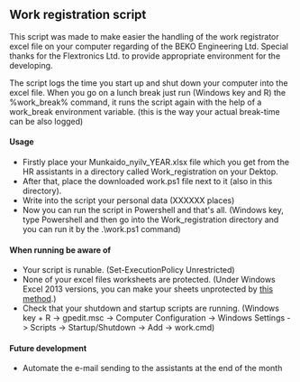 ## Work registration script
This script was made to make easier the handling of the work registrator excel file on your computer regarding of the BEKO Engineering Ltd. 
Special thanks for the Flextronics Ltd. to provide appropriate environment for the developing.

The script logs the time you start up and shut down your computer into the excel file. 
When you go on a lunch break just run (Windows key and R) the %work_break% command, it runs the script again with the help of a work_break environment variable. (this is the way your actual break-time can be also logged)

#### Usage
  * Firstly place your Munkaido_nyilv_YEAR.xlsx file which you get from the HR assistants in a directory called Work_registration on your Dektop.
  * After that, place the downloaded work.ps1 file next to it (also in this directory).
  * Write into the script your personal data (XXXXXX places)
  * Now you can run the script in Powershell and that's all. (Windows key, type Powershell and then go into the Work_registration directory and you can run it by the .\work.ps1 command)

#### When running be aware of
  * Your script is runable. (Set-ExecutionPolicy Unrestricted)
  * None of your excel files worksheets are protected. (Under Windows Excel 2013 versions, you can make your sheets unprotected by [this method](https://uknowit.uwgb.edu/page.php?id=28850).)
  * Check that your shutdown and startup scripts are running. (Windows key + R -> gpedit.msc -> Computer Configuration -> Windows Settings -> Scripts -> Startup/Shutdown -> Add -> work.cmd)

#### Future development
  * Automate the e-mail sending to the assistants at the end of the month
